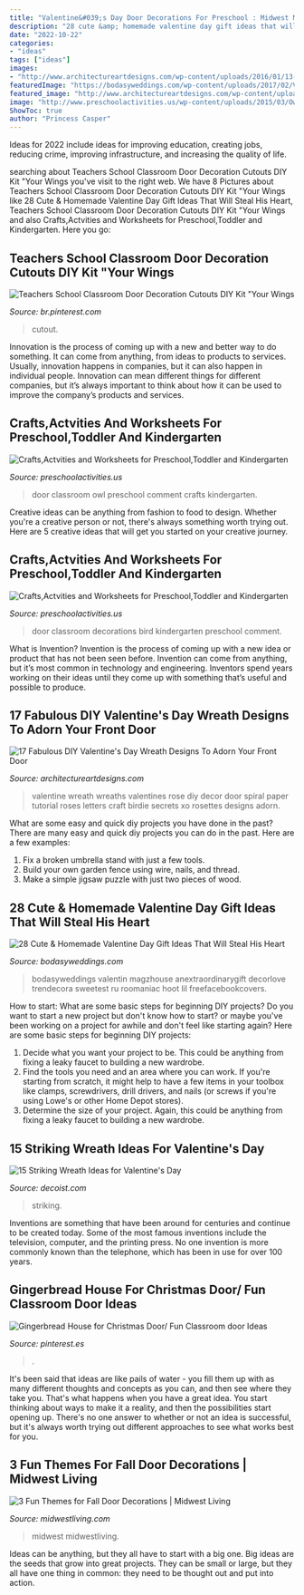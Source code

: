 ```yaml
---
title: "Valentine&#039;s Day Door Decorations For Preschool : Midwest Midwestliving"
description: "28 cute &amp; homemade valentine day gift ideas that will steal his heart"
date: "2022-10-22"
categories:
- "ideas"
tags: ["ideas"]
images:
- "http://www.architectureartdesigns.com/wp-content/uploads/2016/01/13-37.jpg"
featuredImage: "https://bodasyweddings.com/wp-content/uploads/2017/02/Valentines-Day-wreath-Door-Decor.jpg"
featured_image: "http://www.architectureartdesigns.com/wp-content/uploads/2016/01/13-37.jpg"
image: "http://www.preschoolactivities.us/wp-content/uploads/2015/03/Owl-Classroom-Door.jpg"
ShowToc: true
author: "Princess Casper"
---
```



Ideas for 2022 include ideas for improving education, creating jobs, reducing crime, improving infrastructure, and increasing the quality of life.

	

		
searching about Teachers School Classroom Door Decoration Cutouts DIY Kit &quot;Your Wings you've visit to the right web. We have 8 Pictures about Teachers School Classroom Door Decoration Cutouts DIY Kit &quot;Your Wings like 28 Cute &amp; Homemade Valentine Day Gift Ideas That Will Steal His Heart, Teachers School Classroom Door Decoration Cutouts DIY Kit &quot;Your Wings and also Crafts,Actvities and Worksheets for Preschool,Toddler and Kindergarten. Here you go:
		
    
## Teachers School Classroom Door Decoration Cutouts DIY Kit &quot;Your Wings

<img loading=lazy src="https://i.pinimg.com/736x/8f/80/c6/8f80c6e800fc9086ba65dae57243e2ee.jpg" onerror="this.onerror=null;this.src='https://tse1.mm.bing.net/th?id=OIP.73j2RjK3txE9U-bRmyrhBgHaL9&amp;pid=15.1';" alt="Teachers School Classroom Door Decoration Cutouts DIY Kit &quot;Your Wings">

_Source: br.pinterest.com_

>cutout. 

	

Innovation is the process of coming up with a new and better way to do something. It can come from anything, from ideas to products to services. Usually, innovation happens in companies, but it can also happen in individual people. Innovation can mean different things for different companies, but it’s always important to think about how it can be used to improve the company’s products and services.

    
## Crafts,Actvities And Worksheets For Preschool,Toddler And Kindergarten

<img loading=lazy src="http://www.preschoolactivities.us/wp-content/uploads/2015/03/Owl-Classroom-Door.jpg" onerror="this.onerror=null;this.src='https://tse1.mm.bing.net/th?id=OIP.UiBKDn6-qObKyIR4fVDlPgHaNJ&amp;pid=15.1';" alt="Crafts,Actvities and Worksheets for Preschool,Toddler and Kindergarten">

_Source: preschoolactivities.us_

>door classroom owl preschool comment crafts kindergarten. 

	

Creative ideas can be anything from fashion to food to design. Whether you're a creative person or not, there's always something worth trying out. Here are 5 creative ideas that will get you started on your creative journey.

    
## Crafts,Actvities And Worksheets For Preschool,Toddler And Kindergarten

<img loading=lazy src="http://www.preschoolactivities.us/wp-content/uploads/2015/03/bird-classroom-door-decorations.jpg" onerror="this.onerror=null;this.src='https://tse3.mm.bing.net/th?id=OIP.mVcv3v1jx7QFRsRFhkhNmgHaN4&amp;pid=15.1';" alt="Crafts,Actvities and Worksheets for Preschool,Toddler and Kindergarten">

_Source: preschoolactivities.us_

>door classroom decorations bird kindergarten preschool comment. 

	

What is Invention?
Invention is the process of coming up with a new idea or product that has not been seen before. Invention can come from anything, but it’s most common in technology and engineering. Inventors spend years working on their ideas until they come up with something that’s useful and possible to produce.

    
## 17 Fabulous DIY Valentine&#039;s Day Wreath Designs To Adorn Your Front Door

<img loading=lazy src="http://www.architectureartdesigns.com/wp-content/uploads/2016/01/13-37.jpg" onerror="this.onerror=null;this.src='https://tse3.mm.bing.net/th?id=OIP.C3j7noEzP7IcItWoTBfqgQHaLK&amp;pid=15.1';" alt="17 Fabulous DIY Valentine&#039;s Day Wreath Designs To Adorn Your Front Door">

_Source: architectureartdesigns.com_

>valentine wreath wreaths valentines rose diy decor door spiral paper tutorial roses letters craft birdie secrets xo rosettes designs adorn. 

	

What are some easy and quick diy projects you have done in the past?
There are many easy and quick diy projects you can do in the past. Here are a few examples:
1. Fix a broken umbrella stand with just a few tools.
2. Build your own garden fence using wire, nails, and thread.
3. Make a simple jigsaw puzzle with just two pieces of wood.

    
## 28 Cute &amp; Homemade Valentine Day Gift Ideas That Will Steal His Heart

<img loading=lazy src="https://bodasyweddings.com/wp-content/uploads/2017/02/Valentines-Day-wreath-Door-Decor.jpg" onerror="this.onerror=null;this.src='https://tse1.mm.bing.net/th?id=OIP.qrDxrdqzIm5rsJFWR6FAvwHaKK&amp;pid=15.1';" alt="28 Cute &amp; Homemade Valentine Day Gift Ideas That Will Steal His Heart">

_Source: bodasyweddings.com_

>bodasyweddings valentin magzhouse anextraordinarygift decorlove trendecora sweetest ru roomaniac hoot lil freefacebookcovers. 

	

How to start: What are some basic steps for beginning DIY projects?
Do you want to start a new project but don't know how to start? or maybe you've been working on a project for awhile and don't feel like starting again? Here are some basic steps for beginning DIY projects:
1. Decide what you want your project to be. This could be anything from fixing a leaky faucet to building a new wardrobe. 
2. Find the tools you need and an area where you can work. If you're starting from scratch, it might help to have a few items in your toolbox like clamps, screwdrivers, drill drivers, and nails (or screws if you're using Lowe's or other Home Depot stores). 
3. Determine the size of your project. Again, this could be anything from fixing a leaky faucet to building a new wardrobe. 

    
## 15 Striking Wreath Ideas For Valentine&#039;s Day

<img loading=lazy src="https://cdn.decoist.com/wp-content/uploads/2016/01/Red-and-white-Valentine-grapevine-heart-wreath.jpg" onerror="this.onerror=null;this.src='https://tse4.mm.bing.net/th?id=OIP.bJJiGVNZQrgigR3OwSbLcwHaJ4&amp;pid=15.1';" alt="15 Striking Wreath Ideas for Valentine&#039;s Day">

_Source: decoist.com_

>striking. 

	

Inventions are something that have been around for centuries and continue to be created today. Some of the most famous inventions include the television, computer, and the printing press. No one invention is more commonly known than the telephone, which has been in use for over 100 years.

    
## Gingerbread House For Christmas Door/ Fun Classroom Door Ideas

<img loading=lazy src="https://i.pinimg.com/736x/31/2e/3b/312e3beeeed325f11a3a75589143f4ac--christmas-door-gingerbread-houses.jpg" onerror="this.onerror=null;this.src='https://tse4.mm.bing.net/th?id=OIP.Z9pkyr5qbF8hV9qV_S6rIQDhEs&amp;pid=15.1';" alt="Gingerbread House for Christmas Door/ Fun Classroom door Ideas">

_Source: pinterest.es_

>. 

	

It's been said that ideas are like pails of water - you fill them up with as many different thoughts and concepts as you can, and then see where they take you. That's what happens when you have a great idea. You start thinking about ways to make it a reality, and then the possibilities start opening up. There's no one answer to whether or not an idea is successful, but it's always worth trying out different approaches to see what works best for you.

    
## 3 Fun Themes For Fall Door Decorations | Midwest Living

<img loading=lazy src="https://images.midwestliving.mdpcdn.com/sites/midwestliving.com/files/styles/large/public/101655520v2.jpg?itok=sueCq_5S" onerror="this.onerror=null;this.src='https://tse1.mm.bing.net/th?id=OIP.IaCFeEtrKnfwsptQSnKhmQAAAA&amp;pid=15.1';" alt="3 Fun Themes for Fall Door Decorations | Midwest Living">

_Source: midwestliving.com_

>midwest midwestliving. 

	

Ideas can be anything, but they all have to start with a big one. Big ideas are the seeds that grow into great projects. They can be small or large, but they all have one thing in common: they need to be thought out and put into action.

